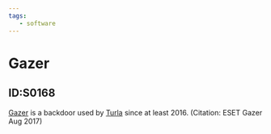```yaml
---
tags:
   - software
---
```

# Gazer
## ID:S0168
[Gazer](/mitre/software/S0168) is a backdoor used by [Turla](/mitre/groups/G0010) since at least 2016. (Citation: ESET Gazer Aug 2017)
